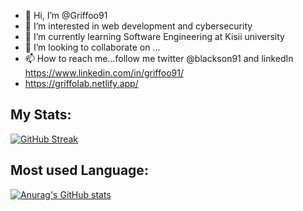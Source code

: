 - 👋 Hi, I’m @Griffoo91
- 👀 I’m interested in web development and cybersecurity
- 🌱 I’m currently learning Software Engineering at Kisii university
- 💞️ I’m looking to collaborate on ...
- 📫 How to reach me...follow me twitter @blackson91 and linkedIn https://www.linkedin.com/in/griffoo91/
- https://griffolab.netlify.app/
## My Stats:
[![GitHub Streak](https://streak-stats.demolab.com?user=griffoo91&theme=merko)](https://git.io/streak-stats)

## Most used Language:

[![Anurag's GitHub stats](https://github-readme-stats.vercel.app/api?username=griffoo91)](https://github.com/anuraghazra/github-readme-stats)<!---
Griffoo91/Griffoo91 is a ✨ special ✨ repository because its `README.md` (this file) appears on your GitHub profile.
You can click the Preview link to take a look at your changes.
--->
